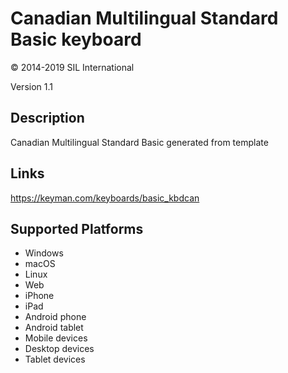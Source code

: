 Canadian Multilingual Standard Basic keyboard
==============

© 2014-2019 SIL International

Version 1.1

Description
-----------

Canadian Multilingual Standard Basic generated from template

Links
-----
https://keyman.com/keyboards/basic_kbdcan

Supported Platforms
-------------------
 * Windows
 * macOS
 * Linux
 * Web
 * iPhone
 * iPad
 * Android phone
 * Android tablet
 * Mobile devices
 * Desktop devices
 * Tablet devices

